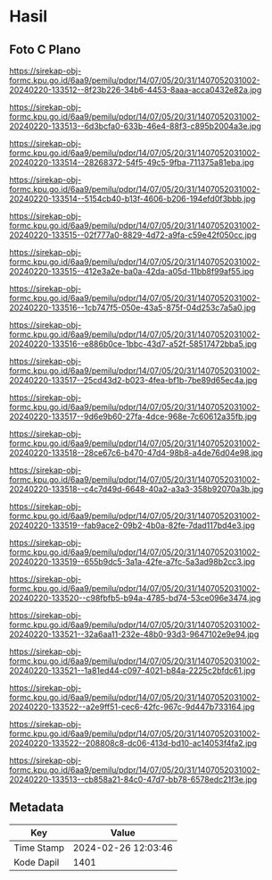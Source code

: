 # Hasil

## Foto C Plano

https://sirekap-obj-formc.kpu.go.id/6aa9/pemilu/pdpr/14/07/05/20/31/1407052031002-20240220-133512--8f23b226-34b6-4453-8aaa-acca0432e82a.jpg

https://sirekap-obj-formc.kpu.go.id/6aa9/pemilu/pdpr/14/07/05/20/31/1407052031002-20240220-133513--6d3bcfa0-633b-46e4-88f3-c895b2004a3e.jpg

https://sirekap-obj-formc.kpu.go.id/6aa9/pemilu/pdpr/14/07/05/20/31/1407052031002-20240220-133514--28268372-54f5-49c5-9fba-711375a81eba.jpg

https://sirekap-obj-formc.kpu.go.id/6aa9/pemilu/pdpr/14/07/05/20/31/1407052031002-20240220-133514--5154cb40-b13f-4606-b206-194efd0f3bbb.jpg

https://sirekap-obj-formc.kpu.go.id/6aa9/pemilu/pdpr/14/07/05/20/31/1407052031002-20240220-133515--02f777a0-8829-4d72-a9fa-c59e42f050cc.jpg

https://sirekap-obj-formc.kpu.go.id/6aa9/pemilu/pdpr/14/07/05/20/31/1407052031002-20240220-133515--412e3a2e-ba0a-42da-a05d-11bb8f99af55.jpg

https://sirekap-obj-formc.kpu.go.id/6aa9/pemilu/pdpr/14/07/05/20/31/1407052031002-20240220-133516--1cb747f5-050e-43a5-875f-04d253c7a5a0.jpg

https://sirekap-obj-formc.kpu.go.id/6aa9/pemilu/pdpr/14/07/05/20/31/1407052031002-20240220-133516--e886b0ce-1bbc-43d7-a52f-58517472bba5.jpg

https://sirekap-obj-formc.kpu.go.id/6aa9/pemilu/pdpr/14/07/05/20/31/1407052031002-20240220-133517--25cd43d2-b023-4fea-bf1b-7be89d65ec4a.jpg

https://sirekap-obj-formc.kpu.go.id/6aa9/pemilu/pdpr/14/07/05/20/31/1407052031002-20240220-133517--9d6e9b60-27fa-4dce-968e-7c60612a35fb.jpg

https://sirekap-obj-formc.kpu.go.id/6aa9/pemilu/pdpr/14/07/05/20/31/1407052031002-20240220-133518--28ce67c6-b470-47d4-98b8-a4de76d04e98.jpg

https://sirekap-obj-formc.kpu.go.id/6aa9/pemilu/pdpr/14/07/05/20/31/1407052031002-20240220-133518--c4c7d49d-6648-40a2-a3a3-358b92070a3b.jpg

https://sirekap-obj-formc.kpu.go.id/6aa9/pemilu/pdpr/14/07/05/20/31/1407052031002-20240220-133519--fab9ace2-09b2-4b0a-82fe-7dad117bd4e3.jpg

https://sirekap-obj-formc.kpu.go.id/6aa9/pemilu/pdpr/14/07/05/20/31/1407052031002-20240220-133519--655b9dc5-3a1a-42fe-a7fc-5a3ad98b2cc3.jpg

https://sirekap-obj-formc.kpu.go.id/6aa9/pemilu/pdpr/14/07/05/20/31/1407052031002-20240220-133520--c98fbfb5-b94a-4785-bd74-53ce096e3474.jpg

https://sirekap-obj-formc.kpu.go.id/6aa9/pemilu/pdpr/14/07/05/20/31/1407052031002-20240220-133521--32a6aa11-232e-48b0-93d3-9647102e9e94.jpg

https://sirekap-obj-formc.kpu.go.id/6aa9/pemilu/pdpr/14/07/05/20/31/1407052031002-20240220-133521--1a81ed44-c097-4021-b84a-2225c2bfdc61.jpg

https://sirekap-obj-formc.kpu.go.id/6aa9/pemilu/pdpr/14/07/05/20/31/1407052031002-20240220-133522--a2e9ff51-cec6-42fc-967c-9d447b733164.jpg

https://sirekap-obj-formc.kpu.go.id/6aa9/pemilu/pdpr/14/07/05/20/31/1407052031002-20240220-133522--208808c8-dc06-413d-bd10-ac14053f4fa2.jpg

https://sirekap-obj-formc.kpu.go.id/6aa9/pemilu/pdpr/14/07/05/20/31/1407052031002-20240220-133513--cb858a21-84c0-47d7-bb78-6578edc21f3e.jpg


## Metadata

| Key        | Value               |
| ---------- | ------------------- |
| Time Stamp | 2024-02-26 12:03:46 |
| Kode Dapil | 1401                |



